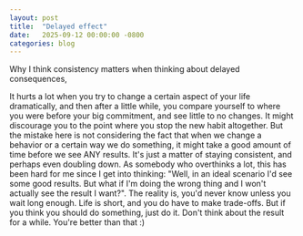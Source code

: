 ```yaml
---
layout: post
title:  "Delayed effect"
date:   2025-09-12 00:00:00 -0800
categories: blog
---
```

Why I think consistency matters when thinking about delayed consequences,



It hurts a lot when you try to change a certain aspect of your life dramatically, and then after a little while, you compare yourself to where you were before your big commitment, and see little to no changes. It might discourage you to the point where you stop the new habit altogether. But the mistake here is not considering the fact that when we change a behavior or a certain way we do something, it might take a good amount of time before we see ANY results. It's just a matter of staying consistent, and perhaps even doubling down. As somebody who overthinks a lot, this has been hard for me since I get into thinking: "Well, in an ideal scenario I'd see some good results. But what if I'm doing the wrong thing and I won't actually see the result I want?". The reality is, you'd never know unless you wait long enough. Life is short, and you do have to make trade-offs. But if you think you should do something, just do it. Don't think about the result for a while. You're better than that :)